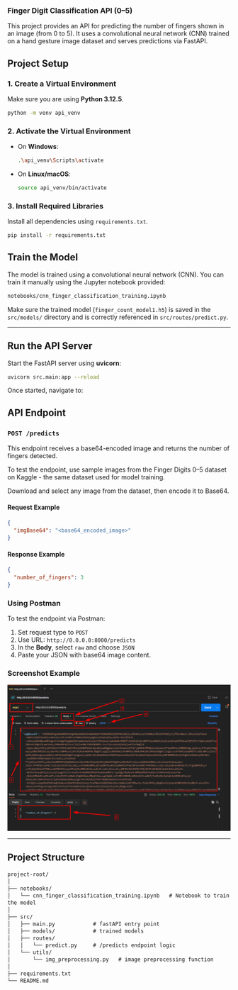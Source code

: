 ### Finger Digit Classification API (0–5)

This project provides an API for predicting the number of fingers shown in an image (from 0 to 5). It uses a convolutional neural network (CNN) trained on a hand gesture image dataset and serves predictions via FastAPI.

## Project Setup

### 1. Create a Virtual Environment

Make sure you are using **Python 3.12.5**.

```bash
python -m venv api_venv
```

### 2. Activate the Virtual Environment

- On **Windows**:

  ```bash
  .\api_venv\Scripts\activate
  ```

- On **Linux/macOS**:

  ```bash
  source api_venv/bin/activate
  ```

### 3. Install Required Libraries

Install all dependencies using `requirements.txt`.

```bash
pip install -r requirements.txt
```

## Train the Model

The model is trained using a convolutional neural network (CNN). You can train it manually using the Jupyter notebook provided:

```bash
notebooks/cnn_finger_classification_training.ipynb
```

Make sure the trained model (`finger_count_model1.h5`) is saved in the `src/models/` directory and is correctly referenced in `src/routes/predict.py`.

---

## Run the API Server

Start the FastAPI server using **uvicorn**:

```bash
uvicorn src.main:app --reload
```

Once started, navigate to:

## API Endpoint

### `POST /predicts`

This endpoint receives a base64-encoded image and returns the number of fingers detected.

To test the endpoint, use sample images from the Finger Digits 0–5 dataset on Kaggle - the same dataset used for model training.

Download and select any image from the dataset, then encode it to Base64.

#### Request Example

```json
{
  "imgBase64": "<base64_encoded_image>"
}
```

#### Response Example

```json
{
  "number_of_fingers": 3
}
```

### Using Postman

To test the endpoint via Postman:

1. Set request type to `POST`
2. Use URL: `http://0.0.0.0:8000/predicts`
3. In the **Body**, select `raw` and choose `JSON`
4. Paste your JSON with base64 image content.

### Screenshot Example

![Postman Request Example](image/README/postman.png)

---

## Project Structure

```
project-root/
│
├── notebooks/
│   └── cnn_finger_classification_training.ipynb   # Notebook to train the model
│
├── src/
│   ├── main.py            # fastAPI entry point
│   ├── models/            # trained models
│   ├── routes/
│   │   └── predict.py     # /predicts endpoint logic
│   └── utils/
│       └── img_preprocessing.py   # image preprocessing function
│
├── requirements.txt
└── README.md
```
